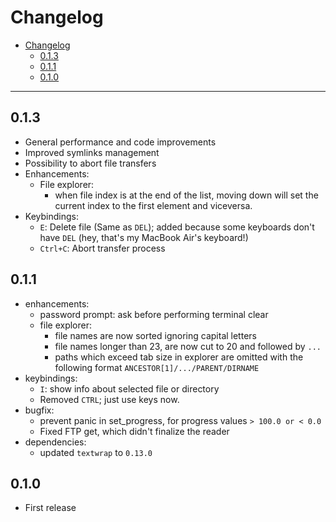 # Changelog

- [Changelog](#changelog)
  - [0.1.3](#012)
  - [0.1.1](#011)
  - [0.1.0](#010)

---

## 0.1.3

- General performance and code improvements
- Improved symlinks management
- Possibility to abort file transfers
- Enhancements:
  - File explorer:
    - when file index is at the end of the list, moving down will set the current index to the first element and viceversa.
- Keybindings:
  - `E`: Delete file (Same as `DEL`); added because some keyboards don't have `DEL` (hey, that's my MacBook Air's keyboard!)
  - `Ctrl+C`: Abort transfer process

## 0.1.1

- enhancements:
  - password prompt: ask before performing terminal clear
  - file explorer:
    - file names are now sorted ignoring capital letters
    - file names longer than 23, are now cut to 20 and followed by `...`
    - paths which exceed tab size in explorer are omitted with the following format `ANCESTOR[1]/.../PARENT/DIRNAME`
- keybindings:
  - `I`: show info about selected file or directory
  - Removed `CTRL`; just use keys now.
- bugfix:
  - prevent panic in set_progress, for progress values `> 100.0 or < 0.0`
  - Fixed FTP get, which didn't finalize the reader
- dependencies:
  - updated `textwrap` to `0.13.0`

## 0.1.0

- First release